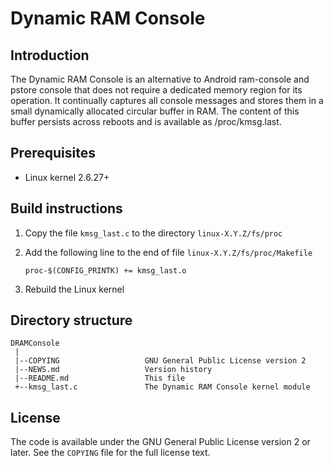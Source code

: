 # Dynamic RAM Console

## Introduction

  The Dynamic RAM Console is an alternative to Android ram-console and pstore
  console that does not require a dedicated memory region for its operation.
  It continually captures all console messages and stores them in a small
  dynamically allocated circular buffer in RAM. The content of this buffer
  persists across reboots and is available as /proc/kmsg.last.

## Prerequisites

  * Linux kernel 2.6.27+

## Build instructions

  1. Copy the file `kmsg_last.c` to the directory `linux-X.Y.Z/fs/proc`

  2. Add the following line to the end of file `linux-X.Y.Z/fs/proc/Makefile`

     ```
     proc-$(CONFIG_PRINTK) += kmsg_last.o
     ```

  3. Rebuild the Linux kernel

## Directory structure

  ```
  DRAMConsole
   |
   |--COPYING                   GNU General Public License version 2
   |--NEWS.md                   Version history
   |--README.md                 This file
   +--kmsg_last.c               The Dynamic RAM Console kernel module
  ```

## License

  The code is available under the GNU General Public License version 2 or later.
  See the `COPYING` file for the full license text.
